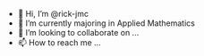- 👋 Hi, I’m @rick-jmc
- 🌱 I’m currently majoring in Applied Mathematics
- 💞️ I’m looking to collaborate on ...
- 📫 How to reach me ...

<!---
rick-jmc/rick-jmc is a ✨ special ✨ repository because its `README.md` (this file) appears on your GitHub profile.
You can click the Preview link to take a look at your changes.
--->
